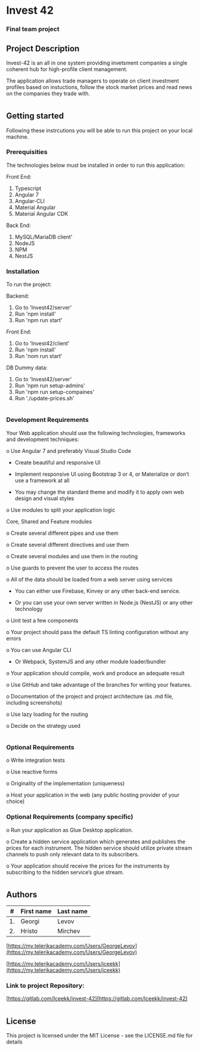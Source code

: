 # Invest 42

### Final team project

## Project Description

Invest-42 is an all in one system providing invetsment companies a single coherent hub for
high-profile client management.

The application allows trade managers to operate on client investment
profiles based on instuctions, follow the stock market prices and read news on the companies they trade with.
#
## Getting started

Following these instrcutions you will be able to run this project on your local machine.

### Prerequisities

The technologies below must be installed in order to run this application:

Front End:

1. Typescript
2. Angular 7
3. Angular-CLI
4. Material Angular
5. Material Angular CDK

Back End:

1. MySQL/MariaDB client'
2. NodeJS
3. NPM
4. NestJS

### Installation

To run the project:

Backend: 

1. Go to 'Invest42/server'
2. Run 'npm install'
3. Run 'npm run start'

Front End:

1. Go to 'Invest42/client'
2. Run 'npm install'
3. Run 'nom run start'

DB Dummy data:

1. Go to 'Invest42/server'
2. Run 'npm run setup-admins'
3. Run 'npm run setup-compaines'
4. Run './update-prices.sh'
#
### Development Requirements

Your Web application should use the following technologies, frameworks and development techniques:

o Use Angular 7 and preferably Visual Studio Code

* Create beautiful and responsive UI

* Implement responsive UI using Bootstrap 3 or 4, or Materialize or don’t use a framework at all

* You may change the standard theme and modify it to apply own web design and visual styles

o Use modules to split your application logic

 Core, Shared and Feature modules

o Create several different pipes and use them

o Create several different directives and use them

o Create several modules and use them in the routing

o Use guards to prevent the user to access the routes

o All of the data should be loaded from a web server using services

* You can either use Firebase, Kinvey or any other back-end service.

* Or you can use your own server written in Node.js (NestJS) or any other technology

o Unit test a few components

o Your project should pass the default TS linting configuration without any errors

o You can use Angular CLI

* Or Webpack, SystemJS and any other module loader/bundler

o Your application should compile, work and produce an adequate result

o Use GitHub and take advantage of the branches for writing your features.

o Documentation of the project and project architecture (as .md file, including screenshots)

o Use lazy loading for the routing

o Decide on the strategy used

#
### Optional Requirements

o Write integration tests

o Use reactive forms

o Originality of the implementation (uniqueness)

o Host your application in the web (any public hosting provider of your choice)


### Optional Requirements (company specific)

o Run your application as Glue Desktop application.

o Create a hidden service application which generates and publishes the prices for each instrument. The hidden service should utilize private stream channels to push only relevant data to its subscribers.

o Your application should receive the prices for the instruments by subscribing to the hidden service’s glue stream.
#
## Authors

| #        | First name | Last name  |       
| -------- | --------- 	| ---------- |
| 1.	   | Georgi  	| Levov      |
| 2.	   | Hristo  	| Mirchev 	 |


[https://my.telerikacademy.com/Users/GeorgeLevov](https://my.telerikacademy.com/Users/GeorgeLevov)

[https://my.telerikacademy.com/Users/iceekk](https://my.telerikacademy.com/Users/iceekk)


### Link to project Repository:

[https://gitlab.com/Iceekk/invest-42](https://gitlab.com/Iceekk/invest-42)
#
## License
 
This project is licensed under the MIT License - see the LICENSE.md file for details